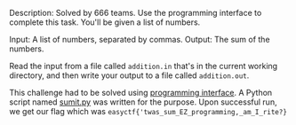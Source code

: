 Description: Solved by 666 teams.
Use the programming interface to complete this task. You'll be given a list of numbers.

Input: A list of numbers, separated by commas.
Output: The sum of the numbers.

Read the input from a file called `addition.in` that's in the current working directory, and then write your output to a file called `addition.out`.

This challenge had to be solved using [programming interface](https://www.easyctf.com/programming). A Python script named [sumit.py](./sumit.py) was written for the purpose.
Upon successful run, we get our flag which was `easyctf{'twas_sum_EZ_programming,_am_I_rite?}`
